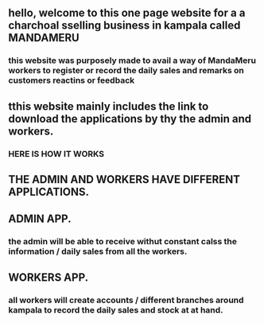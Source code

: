 ## hello, welcome to this one page website for a a charchoal sselling business in kampala called MANDAMERU
### this website was purposely made to avail a way of MandaMeru workers to register or record the daily sales and remarks on customers reactins or feedback
## tthis website mainly includes the link to download the applications by thy the admin and workers.

### HERE IS HOW IT WORKS

## THE ADMIN AND WORKERS HAVE DIFFERENT APPLICATIONS.

## ADMIN APP.
### the admin will be able to receive withut constant calss the information / daily sales from all the workers.

## WORKERS APP.
### all workers will create accounts / different branches around kampala to record the daily sales and stock at at hand.

